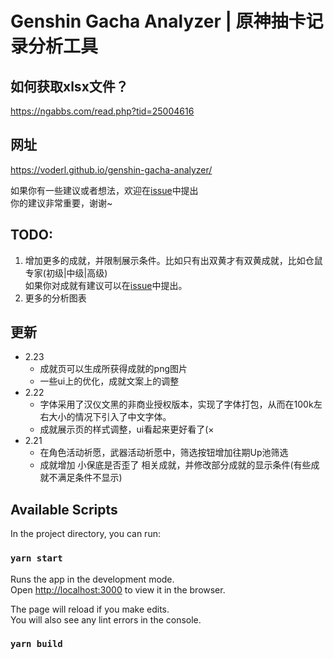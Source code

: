 # Genshin Gacha Analyzer | 原神抽卡记录分析工具

## 如何获取xlsx文件？
https://ngabbs.com/read.php?tid=25004616

## 网址
https://voderl.github.io/genshin-gacha-analyzer/

如果你有一些建议或者想法，欢迎在[issue](https://github.com/voderl/genshin-gacha-analyzer/issues)中提出  
你的建议非常重要，谢谢~

## TODO:
1. 增加更多的成就，并限制展示条件。比如只有出双黄才有双黄成就，比如仓鼠专家(初级|中级|高级)  
   如果你对成就有建议可以在[issue](https://github.com/voderl/genshin-gacha-analyzer/issues)中提出。
2. 更多的分析图表


## 更新
* 2.23
  * 成就页可以生成所获得成就的png图片
  * 一些ui上的优化，成就文案上的调整
* 2.22
  * 字体采用了汉仪文黑的非商业授权版本，实现了字体打包，从而在100k左右大小的情况下引入了中文字体。
  * 成就展示页的样式调整，ui看起来更好看了(×  
* 2.21 
  * 在角色活动祈愿，武器活动祈愿中，筛选按钮增加往期Up池筛选
  * 成就增加 小保底是否歪了 相关成就，并修改部分成就的显示条件(有些成就不满足条件不显示)

## Available Scripts

In the project directory, you can run:

### `yarn start`

Runs the app in the development mode.\
Open [http://localhost:3000](http://localhost:3000) to view it in the browser.

The page will reload if you make edits.\
You will also see any lint errors in the console.

### `yarn build`


